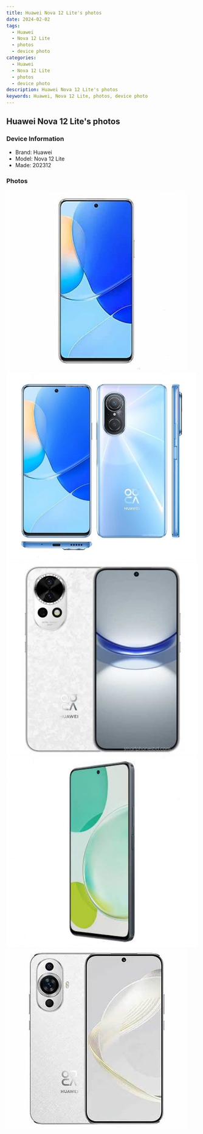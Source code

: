 ```yaml
---
title: Huawei Nova 12 Lite's photos
date: 2024-02-02
tags: 
  - Huawei
  - Nova 12 Lite
  - photos
  - device photo
categories: 
  - Huawei
  - Nova 12 Lite
  - photos
  - device photo
description: Huawei Nova 12 Lite's photos
keywords: Huawei, Nova 12 Lite, photos, device photo
---
```


## Huawei Nova 12 Lite's photos

### Device Information

- Brand: Huawei
- Model: Nova 12 Lite
- Made: 202312

### Photos

![/images/best-assets/devices/huawei/huawei-nova-12-lite/1.jpg](/images/best-assets/devices/huawei/huawei-nova-12-lite/1.jpg)
![/images/best-assets/devices/huawei/huawei-nova-12-lite/2.jpg](/images/best-assets/devices/huawei/huawei-nova-12-lite/2.jpg)
![/images/best-assets/devices/huawei/huawei-nova-12-lite/3.jpg](/images/best-assets/devices/huawei/huawei-nova-12-lite/3.jpg)
![/images/best-assets/devices/huawei/huawei-nova-12-lite/4.jpg](/images/best-assets/devices/huawei/huawei-nova-12-lite/4.jpg)
![/images/best-assets/devices/huawei/huawei-nova-12-lite/5.jpg](/images/best-assets/devices/huawei/huawei-nova-12-lite/5.jpg)
